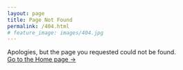 ```yaml
---
layout: page
title: Page Not Found
permalink: /404.html
# feature_image: images/404.jpg
---
```


Apologies, but the page you requested could not be found.<br />
<a class="error-link" href="{{ site.baseurl }}/">Go to the Home page &rarr;</a>
